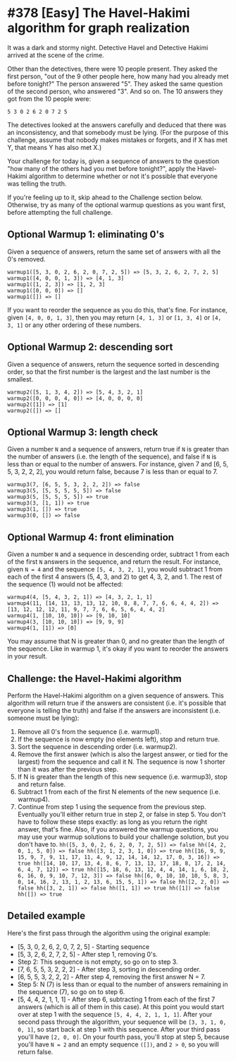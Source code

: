 # #378 [Easy] The Havel-Hakimi algorithm for graph realization

It was a dark and stormy night. Detective Havel and Detective Hakimi arrived at the scene of the crime.

Other than the detectives, there were 10 people present. They asked the first person, "out of the 9 other people here, how many had you already met before tonight?" The person answered "5". They asked the same question of the second person, who answered "3". And so on. The 10 answers they got from the 10 people were:
```
5 3 0 2 6 2 0 7 2 5
```
The detectives looked at the answers carefully and deduced that there was an inconsistency, and that somebody must be lying. (For the purpose of this challenge, assume that nobody makes mistakes or forgets, and if X has met Y, that means Y has also met X.)

Your challenge for today is, given a sequence of answers to the question "how many of the others had you met before tonight?", apply the Havel-Hakimi algorithm to determine whether or not it's possible that everyone was telling the truth.

If you're feeling up to it, skip ahead to the Challenge section below. Otherwise, try as many of the optional warmup questions as you want first, before attempting the full challenge.
## Optional Warmup 1: eliminating 0's
Given a sequence of answers, return the same set of answers with all the 0's removed.
```
warmup1([5, 3, 0, 2, 6, 2, 0, 7, 2, 5]) => [5, 3, 2, 6, 2, 7, 2, 5]
warmup1([4, 0, 0, 1, 3]) => [4, 1, 3]
warmup1([1, 2, 3]) => [1, 2, 3]
warmup1([0, 0, 0]) => []
warmup1([]) => []
```
If you want to reorder the sequence as you do this, that's fine. For instance, given `[4, 0, 0, 1, 3]`, then you may return `[4, 1, 3]` or `[1, 3, 4]` or `[4, 3, 1]` or any other ordering of these numbers.

## Optional Warmup 2: descending sort
Given a sequence of answers, return the sequence sorted in descending order, so that the first number is the largest and the last number is the smallest.
```
warmup2([5, 1, 3, 4, 2]) => [5, 4, 3, 2, 1]
warmup2([0, 0, 0, 4, 0]) => [4, 0, 0, 0, 0]
warmup2([1]) => [1]
warmup2([]) => []
```

## Optional Warmup 3: length check
Given a number `N` and a sequence of answers, return true if `N` is greater than the number of answers (i.e. the length of the sequence), and false if `N` is less than or equal to the number of answers. For instance, given 7 and [6, 5, 5, 3, 2, 2, 2], you would return false, because 7 is less than or equal to 7.
```
warmup3(7, [6, 5, 5, 3, 2, 2, 2]) => false
warmup3(5, [5, 5, 5, 5, 5]) => false
warmup3(5, [5, 5, 5, 5]) => true
warmup3(3, [1, 1]) => true
warmup3(1, []) => true
warmup3(0, []) => false
```

## Optional Warmup 4: front elimination
Given a number `N` and a sequence in descending order, subtract 1 from each of the first `N` answers in the sequence, and return the result. For instance, given `N = 4` and the sequence `[5, 4, 3, 2, 1]`, you would subtract 1 from each of the first 4 answers (5, 4, 3, and 2) to get 4, 3, 2, and 1. The rest of the sequence (1) would not be affected:
```
warmup4(4, [5, 4, 3, 2, 1]) => [4, 3, 2, 1, 1]
warmup4(11, [14, 13, 13, 13, 12, 10, 8, 8, 7, 7, 6, 6, 4, 4, 2]) => [13, 12, 12, 12, 11, 9, 7, 7, 6, 6, 5, 6, 4, 4, 2]
warmup4(1, [10, 10, 10]) => [9, 10, 10]
warmup4(3, [10, 10, 10]) => [9, 9, 9]
warmup4(1, [1]) => [0]
```
You may assume that N is greater than 0, and no greater than the length of the sequence. Like in warmup 1, it's okay if you want to reorder the answers in your result.

## Challenge: the Havel-Hakimi algorithm
Perform the Havel-Hakimi algorithm on a given sequence of answers. This algorithm will return true if the answers are consistent (i.e. it's possible that everyone is telling the truth) and false if the answers are inconsistent (i.e. someone must be lying):
1. Remove all 0's from the sequence (i.e. warmup1).
2. If the sequence is now empty (no elements left), stop and return true.
3. Sort the sequence in descending order (i.e. warmup2).
4. Remove the first answer (which is also the largest answer, or tied for the largest) from the sequence and call it N. The sequence is now 1 shorter than it was after the previous step.
5. If N is greater than the length of this new sequence (i.e. warmup3), stop and return false.
6. Subtract 1 from each of the first N elements of the new sequence (i.e. warmup4).
7. Continue from step 1 using the sequence from the previous step.
Eventually you'll either return true in step 2, or false in step 5.
You don't have to follow these steps exactly: as long as you return the right answer, that's fine. Also, if you answered the warmup questions, you may use your warmup solutions to build your challenge solution, but you don't have to.
``
hh([5, 3, 0, 2, 6, 2, 0, 7, 2, 5]) => false
hh([4, 2, 0, 1, 5, 0]) => false
hh([3, 1, 2, 3, 1, 0]) => true
hh([16, 9, 9, 15, 9, 7, 9, 11, 17, 11, 4, 9, 12, 14, 14, 12, 17, 0, 3, 16]) => true
hh([14, 10, 17, 13, 4, 8, 6, 7, 13, 13, 17, 18, 8, 17, 2, 14, 6, 4, 7, 12]) => true
hh([15, 18, 6, 13, 12, 4, 4, 14, 1, 6, 18, 2, 6, 16, 0, 9, 10, 7, 12, 3]) => false
hh([6, 0, 10, 10, 10, 5, 8, 3, 0, 14, 16, 2, 13, 1, 2, 13, 6, 15, 5, 1]) => false
hh([2, 2, 0]) => false
hh([3, 2, 1]) => false
hh([1, 1]) => true
hh([1]) => false
hh([]) => true
``

## Detailed example
Here's the first pass through the algorithm using the original example:
- [5, 3, 0, 2, 6, 2, 0, 7, 2, 5] - Starting sequence
- [5, 3, 2, 6, 2, 7, 2, 5] - After step 1, removing 0's.
- Step 2: This sequence is not empty, so go on to step 3.
- [7, 6, 5, 5, 3, 2, 2, 2] - After step 3, sorting in descending order.
- [6, 5, 5, 3, 2, 2, 2] - After step 4, removing the first answer N = 7.
- Step 5: N (7) is less than or equal to the number of answers remaining in the sequence (7), so go on to step 6.
- [5, 4, 4, 2, 1, 1, 1] - After step 6, subtracting 1 from each of the first 7 answers (which is all of them in this case).
At this point you would start over at step 1 with the sequence `[5, 4, 4, 2, 1, 1, 1]`. After your second pass through the algorithm, your sequence will be `[3, 3, 1, 0, 0, 1]`, so start back at step 1 with this sequence. After your third pass you'll have `[2, 0, 0]`. On your fourth pass, you'll stop at step 5, because you'll have `N = 2` and an empty sequence `([])`, and `2 > 0`, so you will return false.